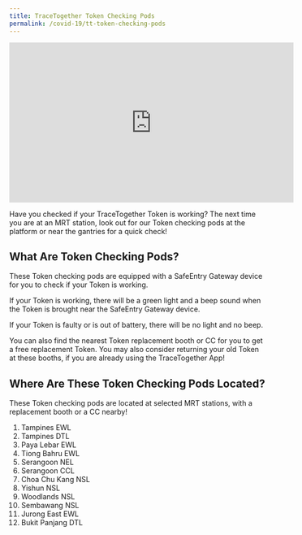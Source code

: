 ```yaml
---
title: TraceTogether Token Checking Pods
permalink: /covid-19/tt-token-checking-pods
---
```


<iframe width="560" height="315" src="https://www.youtube.com/embed/LI1lx3lxKz8" title="YouTube video player" frameborder="0" allow="accelerometer; autoplay; clipboard-write; encrypted-media; gyroscope; picture-in-picture" allowfullscreen></iframe>

Have you checked if your TraceTogether Token is working? The next time you are at an MRT station, look out for our Token checking pods at the platform or near the gantries for a quick check!

## What Are Token Checking Pods?

These Token checking pods are equipped with a SafeEntry Gateway device for you to check if your Token is working.

If your Token is working, there will be a green light and a beep sound when the Token is brought near the SafeEntry Gateway device.

If your Token is faulty or is out of battery, there will be no light and no beep.

You can also find the nearest Token replacement booth or CC for you to get a free replacement Token. You may also consider returning your old Token at these booths, if you are already using the TraceTogether App!

## Where Are These Token Checking Pods Located?

These Token checking pods are located at selected MRT stations, with a replacement booth or a CC nearby!

 1. Tampines EWL
 2. Tampines DTL
 3. Paya Lebar EWL
 4. Tiong Bahru EWL
 5. Serangoon NEL
 6. Serangoon CCL
 7. Choa Chu Kang NSL
 8. Yishun NSL
 9. Woodlands NSL
 10. Sembawang NSL
 11. Jurong East EWL
 12. Bukit Panjang DTL